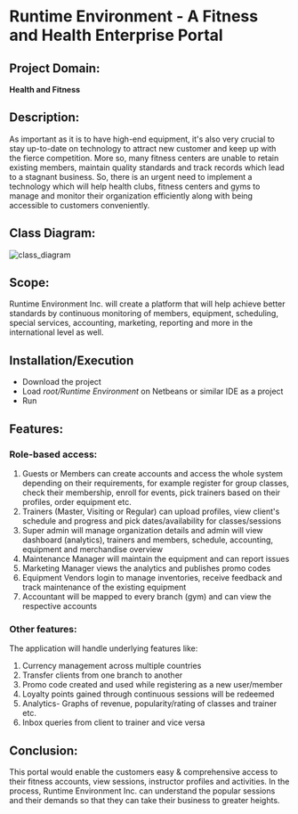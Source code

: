 # Runtime Environment - A Fitness and Health Enterprise Portal

## Project Domain:

**Health and Fitness**

## Description:

As important as it is to have high-end equipment, it's also very crucial to stay up-to-date on technology to attract new customer and keep up with the fierce competition. More so, many fitness centers are unable to retain existing members, maintain quality standards and track records which lead to a stagnant business. So, there is an urgent need to implement a technology which will help health clubs, fitness centers and gyms to manage and monitor their organization efficiently along with being accessible to customers conveniently.

## Class Diagram:

![class_diagram](https://github.com/PrateekAdhikaree/RuntimeEnvironment/blob/master/UML%20Diagram.png "Class Diagram")

## Scope:

Runtime Environment Inc. will create a platform that will help achieve better standards by continuous monitoring of members, equipment, scheduling, special services, accounting, marketing, reporting and more in the international level as well.

## Installation/Execution

- Download the project
- Load _root/Runtime Environment_ on Netbeans or similar IDE as a project
- Run

## Features:

### Role-based access:

1.	Guests or Members can create accounts and access the whole system depending on their requirements, for example register for group classes, check their membership, enroll for events, pick trainers based on their profiles, order equipment etc.
2.	Trainers (Master, Visiting or Regular) can upload profiles, view client's schedule and progress and pick dates/availability for classes/sessions
3.	Super admin will manage organization details and admin will view dashboard (analytics), trainers and members, schedule, accounting, equipment and merchandise overview
4.	Maintenance Manager will maintain the equipment and can report issues
5.	Marketing Manager views the analytics and publishes promo codes
6.	Equipment Vendors login to manage inventories, receive feedback and track maintenance of the existing equipment
7.	Accountant will be mapped to every branch (gym) and can view the respective accounts

### Other features:

The application will handle underlying features like:

1.	Currency management across multiple countries
2.	Transfer clients from one branch to another
3.	Promo code created and used while registering as a new user/member
4.	Loyalty points gained through continuous sessions will be redeemed
5.	Analytics- Graphs of revenue, popularity/rating of classes and trainer etc.
6.	Inbox queries from client to trainer and vice versa

## Conclusion:

This portal would enable the customers easy & comprehensive access to their fitness accounts, view sessions, instructor profiles and activities. In the process, Runtime Environment Inc. can understand the popular sessions and their demands so that they can take their business to greater heights.
